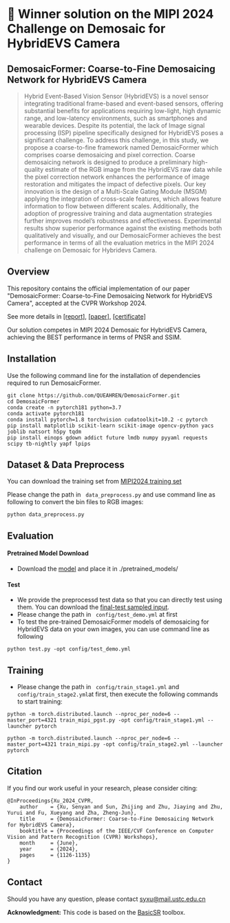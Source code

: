 # 🥇 Winner solution on the MIPI 2024 Challenge on Demosaic for HybridEVS Camera

## DemosaicFormer: Coarse-to-Fine Demosaicing Network for HybridEVS Camera
> Hybrid Event-Based Vision Sensor (HybridEVS) is a novel sensor integrating traditional frame-based and event-based sensors, offering substantial benefits for applications
requiring low-light, high dynamic range, and low-latency environments, such as smartphones and wearable devices. Despite its potential, the lack of Image signal processing
(ISP) pipeline specifically designed for HybridEVS poses a significant challenge. To address this challenge, in this study, we propose a coarse-to-fine framework named DemosaicFormer which comprises coarse demosaicing and pixel correction. Coarse demosaicing network is designed to produce a preliminary high-quality estimate of the RGB image
from the HybridEVS raw data while the pixel correction network enhances the performance of image restoration and mitigates the impact of defective pixels. Our key innovation is the design of a Multi-Scale Gating Module (MSGM) applying the integration of cross-scale features, which allows feature information to flow between different scales. Additionally, the adoption of progressive training and data augmentation strategies further improves model’s robustness and effectiveness. Experimental results show superior performance against the existing methods both qualitatively and visually, and our DemosaicFormer achieves the best performance in terms of all the evaluation metrics in the MIPI 2024 challenge on Demosaic for Hybridevs Camera.

## Overview

This repository contains the official implementation of our paper "DemosaicFormer: Coarse-to-Fine Demosaicing Network for HybridEVS Camera", accepted at the CVPR Workshop 2024. 

See more details in [[report]](https://arxiv.org/abs/2405.04867), [[paper]](https://openaccess.thecvf.com/content/CVPR2024W/MIPI/papers/Xu_DemosaicFormer_Coarse-to-Fine_Demosaicing_Network_for_HybridEVS_Camera_CVPRW_2024_paper.pdf), [[certificate]](https://mipi-challenge.org/MIPI2024/award_certificates_2024.pdf)

Our solution competes in MIPI 2024 Demosaic for HybridEVS Camera, achieving the BEST performance in terms of PNSR and SSIM.


## Installation

Use the following command line for the installation of dependencies required to run DemosaicFormer.

```
git clone https://github.com/QUEAHREN/DemosaicFormer.git
cd DemosaicFormer
conda create -n pytorch181 python=3.7
conda activate pytorch181
conda install pytorch=1.8 torchvision cudatoolkit=10.2 -c pytorch
pip install matplotlib scikit-learn scikit-image opencv-python yacs joblib natsort h5py tqdm
pip install einops gdown addict future lmdb numpy pyyaml requests scipy tb-nightly yapf lpips
```

## Dataset & Data Preprocess

You can download the training set from [MIPI2024 training set](https://drive.google.com/drive/folders/1Yi4ZqNm-0AfdWm8gzLAhxX9ooIWkhqZt?usp=drive_link)

Please change the path in ``` data_preprocess.py``` and use command line as following to convert the bin files to RGB images:

```
python data_preprocess.py
```

## Evaluation

#### Pretrained Model Download 

- Download the [model](https://drive.google.com/file/d/1Fc9LA5KRoprYMlQ8gZmsddKHdDQW0Z8z/view?usp=drive_link) and place it in ./pretrained_models/   

#### Test

- We provide the preprocessd test data so that you can directly test using them. You can download the [final-test sampled input](https://drive.google.com/file/d/1M7xjlIWpHePxzErVc6zwJf8H_nmtZDoC/view?usp=drive_link).
- Please change the path in ``` config/test_demo.yml``` at first
- To test the pre-trained DemosaicFormer models of demosaicing for HybridEVS data on your own images,  you can use command line as following

```shell
python test.py -opt config/test_demo.yml
```

## Training

- Please change the path in ``` config/train_stage1.yml```  and ```config/train_stage2.yml```at first, then execute the following commands to start training:

``````
python -m torch.distributed.launch --nproc_per_node=6 --master_port=4321 train_mipi_pgst.py -opt config/train_stage1.yml --launcher pytorch

python -m torch.distributed.launch --nproc_per_node=6 --master_port=4321 train_mipi.py -opt config/train_stage2.yml --launcher pytorch
``````

## Citation

If you find our work useful in your research, please consider citing:

```
@InProceedings{Xu_2024_CVPR,
    author    = {Xu, Senyan and Sun, Zhijing and Zhu, Jiaying and Zhu, Yurui and Fu, Xueyang and Zha, Zheng-Jun},
    title     = {DemosaicFormer: Coarse-to-Fine Demosaicing Network for HybridEVS Camera},
    booktitle = {Proceedings of the IEEE/CVF Conference on Computer Vision and Pattern Recognition (CVPR) Workshops},
    month     = {June},
    year      = {2024},
    pages     = {1126-1135}
}
```

## Contact

Should you have any question, please contact [syxu@mail.ustc.edu.cn](syxu@mail.ustc.edu.cn)

**Acknowledgment:** This code is based on the [BasicSR](https://github.com/xinntao/BasicSR) toolbox.
